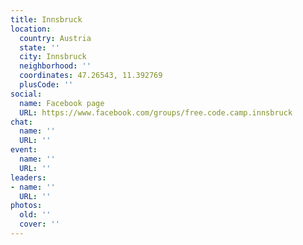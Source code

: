 ```yaml
---
title: Innsbruck
location:
  country: Austria
  state: ''
  city: Innsbruck
  neighborhood: ''
  coordinates: 47.26543, 11.392769
  plusCode: ''
social:
  name: Facebook page
  URL: https://www.facebook.com/groups/free.code.camp.innsbruck
chat:
  name: ''
  URL: ''
event:
  name: ''
  URL: ''
leaders:
- name: ''
  URL: ''
photos:
  old: ''
  cover: ''
---
```

